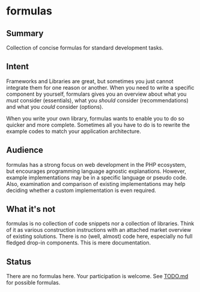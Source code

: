 formulas
========

## Summary
Collection of concise formulas for standard development tasks.

## Intent
Frameworks and Libraries are great, but sometimes you just cannot integrate them for one reason or another. When you need to write a specific component by yourself, formulars gives you an overview about what you *must* consider (essentials), what you *should* consider (recommendations) and what you *could* consider (options). 

When you write your own library, formulas wants to enable you to do so quicker and more complete. Sometimes all you have to do is to rewrite the example codes to match your application architecture.

## Audience
formulas has a strong focus on web development in the PHP ecosystem, but encourages programming language agnostic explanations. However, example implementations may be in a specific language or pseudo code. Also, examination and comparison of existing implementations may help deciding whether a custom implementation is even required.

## What it's not
formulas is no collection of code snippets nor a collection of libraries.  Think of it as various construction instructions with an attached market overview of existing solutions. There is no (well, almost) code here, especially no full fledged drop-in components. This is mere documentation.

## Status
There are no formulas here. Your participation is welcome. See [TODO.md](./formulas/TODO.md) for possible formulas.
